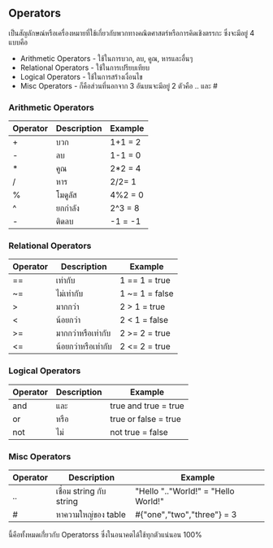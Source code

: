 ## Operators
เป็นสัญลักษณ์หรือเครื่องหมายที่ใช้เกี่ยวกับพวกทางคณิตศาสตร์หรือการคิดเชิงตรรกะ ซึ่งจะมีอยู่ 4 แบบคือ
- Arithmetic Operators - ใช้ในการบวก, ลบ, คูณ, หารและอื่นๆ
- Relational Operators - ใช้ในการเปรียบเทียบ
- Logical Operators - ใช้ในการสร้างเงื่อนไข
- Misc Operators - ก็คือส่วนที่นอกจาก 3 อันบนจะมีอยู่ 2 ตัวคือ .. และ #
### Arithmetic Operators
| Operator | Description | Example |
| --- | --- | --- |
| + | บวก | 1+1 = 2 |
| - | ลบ | 1-1 = 0 |
| * | คูณ | 2*2 = 4 |
| / | หาร | 2/2= 1 |
| % | โมดูลัส | 4%2 = 0 |
| ^ | ยกกำลัง | 2^3 = 8 |
| - | ติดลบ | -1 = -1 |

### Relational Operators
| Operator | Description | Example |
| --- | --- | --- |
| == | เท่ากับ | 1 == 1 = true |
| ~= | ไม่เท่ากับ | 1 ~= 1 = false |
| > | มากกว่า | 2 > 1 = true |
| < | น้อยกว่า | 2 < 1 = false |
| >= | มากกว่าหรือเท่ากับ | 2 >= 2 = true |
| <= | น้อยกว่าหรือเท่ากับ | 2 <= 2 = true |

### Logical Operators
| Operator | Description | Example |
| --- | --- | --- |
| and | และ | true and true = true |
| or | หรือ | true or false = true |
| not | ไม่ | not true = false |

### Misc Operators
| Operator | Description | Example |
| --- | --- | --- |
| .. | เชื่อม string กับ string | "Hello ".."World!" = "Hello World!" |
| # | หาความใหญ่ของ table | #{"one","two","three"} = 3 |

นี้คือทั้งหมดเกี่่ยวกับ Operatorss ซึ่งในอนาคตได้ใช้ทุกตัวแน่นอน 100%
